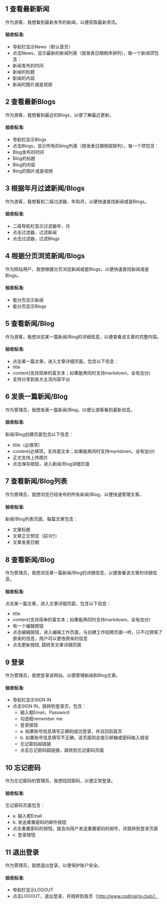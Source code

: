 ## 1 查看最新新闻

作为游客，我想看到最新发布的新闻，以便获取最新资讯。

#### 验收标准: 

- 导航栏显示News（默认首页）
- 点击News，显示最新的新闻列表（按发表日期倒序排列），每一个新闻项包含：
- 新闻发布的时间
- 新闻的标题
- 新闻的内容
- 新闻的图片或是视频

## 2 查看最新Blogs
作为游客，我想看到最近的Blogs，以便了解最近更新。

#### 验收标准: 

- 导航栏显示Blogs
- 点击Blogs，显示所有的blog列表（按发表日期倒叙排列），每一个项包含：
- Blog发布的时间
- Blog的标题
- Blog的内容
- Blog的图片或是视频

## 3 根据年月过滤新闻/Blogs
作为游客，我想看到二级过滤器，年和月，以便快速查找新闻或是Blogs。

#### 验收标准: 

- 二级导航栏显示过滤器年，月
- 点击过滤器，过滤新闻
- 点击过滤器，过滤Blogs

## 4 根据分页浏览新闻/Blogs
作为网站用户，我想根据分页浏览新闻或是Blogs，以便快速查找新闻或是Blogs。

#### 验收标准: 

- 能分页显示新闻
- 能分页显示Blogs

## 5 查看新闻/Blog

作为游客，我想浏览某一篇新闻/Blog的详细信息，以便查看该文章的完整内容。

#### 验收标准:

- 点击某一篇文章，进入文章详细页面，包含以下信息：
- title
- content(支持简单的富文本；如果能再同时支持markdown，会有加分)
- 支持分享到各大主流内容平台

## 6 发表一篇新闻/Blog
作为管理员，我想发表一篇新闻/Blog，以便让游客看到最新信息。

#### 验收标准:

新闻/Blog创建页面包含以下信息：

- title（必填项）
- content(必填项，支持富文本；如果能再同时支持markdown，会有加分)
- 正文支持上传图片
- 点击保存按钮，进入新闻/Blog详细页面

## 7 查看新闻/Blog列表

作为管理员，我想浏览已经发布的所有新闻/Blog，以便快速管理文章。

#### 验收标准:

新闻/Blog列表页面，每篇文章包含：

- 文章标题
- 文章正文预览（前3行）
- 文章发表日期

## 8 查看新闻/Blog

作为管理员，我想浏览某一篇新闻/Blog的详细信息，以便查看该文章的详细信息。

#### 验收标准:

点击某一篇文章，进入文章详细页面，包含以下信息：

- title
- content(支持简单的富文本；如果能再同时支持markdown，会有加分)
- 有一个编辑按钮
- 点击编辑按钮，进入编辑工作页面，与创建工作招聘页面一样，只不过预填了原来的信息，用户可以更改原来的信息
- 点击更新按钮, 跳转至文章详细页面

## 9 登录

作为管理员，我想登录该网站，以便管理新闻和Blog文章。

#### 验收标准:

- 导航栏显示SIGN IN
- 点击SIGN IN，跳转到登录页，包含：
  - 输入框Email，Password
  - 勾选框remember me
  - 登录按钮
  - a. 如果账号信息填写正确则成功登录，并且回到首页
  - b. 如果账号信息填写不正确，该页面则会提示邮箱或密码输入错误
  - 忘记密码超链接
  - 点击忘记密码超链接，跳转到忘记密码页面

## 10 忘记密码

作为忘记密码的管理员，我想找回密码，以便正常登录。

#### 验收标准:

忘记密码页面包含：

- a. 输入框Email
- b. 发送重置密码的邮件按钮
- 点击重置密码的按钮，就会向用户发送重置密码的邮件，并跳转到登录页面
- c. 登录按钮

## 11 退出登录

作为管理员，我想退出登录，以便保护账户安全。

#### 验收标准:

- 导航栏显示LOGOUT
- 点击LOGOUT，退出登录，并跳转到首页（http://www.codingirls.club/）